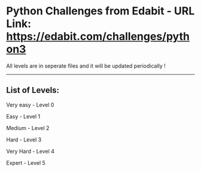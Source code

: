 # Python Challenges from Edabit -  URL Link: https://edabit.com/challenges/python3

All levels are in seperate files and it will be updated periodically !

---------------
List of Levels:
---------------

Very easy   - Level 0

Easy        - Level 1

Medium      - Level 2

Hard        - Level 3

Very Hard   - Level 4

Expert      - Level 5
